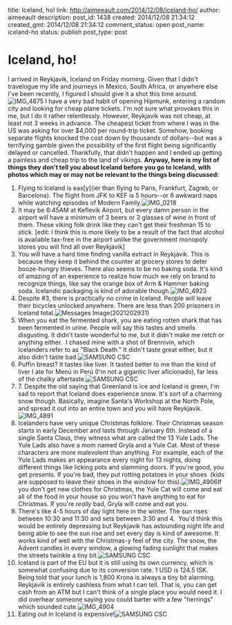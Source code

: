 title: Iceland, ho!
link: http://aimeeault.com/2014/12/08/iceland-ho/
author: aimeeault
description: 
post_id: 1438
created: 2014/12/08 21:34:12
created_gmt: 2014/12/08 21:34:12
comment_status: open
post_name: iceland-ho
status: publish
post_type: post

# Iceland, ho!

I arrived in Reykjavik, Iceland on Friday morning. Given that I didn't travelogue my life and journeys in Mexico, South Africa, or anywhere else I've been recently, I figured I should give it a shot this time around. ![IMG_4875](https://s3.amazonaws.com/aimeeault.com/IMG_4875-1024x1024.jpg) I have a very bad habit of opening Hipmunk, entering a random city and looking for cheap plane tickets. I'm not sure what provokes this in me, but I do it rather relentlessly. However, Reykjavik was not cheap, at least not 3 weeks in advance. The cheapest ticket from where I was in the US was asking for over $4,000 per round-trip ticket. Somehow, booking separate flights knocked the cost down by thousands of dollars--but was a terrifying gamble given the possibility of the first flight being significantly delayed or cancelled. Thankfully, that didn't happen and I ended up getting a painless and cheap trip to the land of vikings. **Anyway, here is my list of things they don't tell you about Iceland before you go to Iceland, with photos which may or may not be relevant to the things being discussed:**

  1. Flying to Iceland is eas[y](ier than flying to Paris, Frankfurt, Zagreb, or Barcelona). The flight from JFK to KEF is 5 hours--or 6 awkward naps while watching episodes of Modern Family.![IMG_0218](https://s3.amazonaws.com/aimeeault.com/IMG_0218-1024x682.jpg)
  2. It may be 6:45AM at Keflevik Airport, but every damn person in the airport will have a minimum of 3 beers or 3 glasses of wine in front of them. These viking folk drink like they can't get their freshman 15 to stick. [edit: I think this is more likely to be a result of the fact that alcohol is available tax-free in the airport unlike the government monopoly stores you will find all over Reykjavik]
  3. You will have a hard time finding vanilla extract in Reykjavik. This is because they keep it behind the counter at grocery stores to deter booze-hungry thieves. There also seems to be no baking soda. It's kind of amazing of an experience to realize how much we rely on brand to recognize things, like say the orange box of Arm & Hammer baking soda. Icelandic packaging is kind of adorable though.![IMG_4923](https://s3.amazonaws.com/aimeeault.com/IMG_4923-768x1024.jpg)
  4. Despite #3, there is practically no crime in Iceland. People will leave their bicycles unlocked anywhere. There are less than 200 prisoners in Iceland total.![Messages Image\(2021202931\)](https://s3.amazonaws.com/aimeeault.com/Messages-Image2021202931-1024x682.jpg)
  5. When you eat the fermented shark, you are eating rotten shark that has been fermented in urine. People will say this tastes and smells disgusting. It didn't taste wonderful to me, but it didn't make me retch or anything either.  I chased mine with a shot of Brennivín, which Icelanders refer to as "Black Death." It didn't taste great either, but it also didn't taste bad.![SAMSUNG CSC](https://s3.amazonaws.com/aimeeault.com/SAM_3386-1024x682.jpg)
  6. Puffin breast? It tastes like liver. It tasted better to me than the kind of liver I ate for Menú in Perú (I'm not a gigantic liver aficionado), far less of the chalky aftertaste.![SAMSUNG CSC](https://s3.amazonaws.com/aimeeault.com/SAM_3415-1024x682.jpg)
  7. 7\. Despite the old saying that Greenland is ice and Iceland is green, I'm sad to report that Iceland does experience snow. It's sort of a charming snow though. Basically, imagine Santa's Workshop at the North Pole, and spread it out into an entire town and you will have Reykjavik.![IMG_4891](https://s3.amazonaws.com/aimeeault.com/IMG_4891-1024x1024.jpg)
  8. Icelanders have very unique Christmas folklore. Their Christmas season starts in early December and lasts through January 6th. Instead of a single Santa Claus, they witness what are called the 13 Yule Lads. The Yule Lads also have a mom named Gryla and a Yule Cat. Most of these characters are more malevolent than anything. For example, each of the Yule Lads makes an appearance every night for 13 nights, doing different things like licking pots and slamming doors. If you're good, you get presents. If you're bad, they put rotting potatoes in your shoes  (kids are supposed to leave their shoes in the window for this).![IMG_4906](https://s3.amazonaws.com/aimeeault.com/IMG_4906-1024x1024.jpg)If you don't get new clothes for Christmas, the Yule Cat will come and eat all of the food in your house so you won't have anything to eat for Christmas. If you're _really_ bad, Gryla will come and eat you.
  9. There's like 4-5 hours of day light here in the winter. The sun rises between 10:30 and 11:30 and sets between 3:30 and 4.  You'd think this would be entirely depressing but Reykjavik has astounding night life and being able to see the sun rise and set every day is kind of awesome. It works kind of well with the Christmas-y feel of the city. The snow, the Advent candles in every window, a glowing fading sunlight that makes the streets twinkle a tiny bit.![SAMSUNG CSC](https://s3.amazonaws.com/aimeeault.com/SAM_3435-682x1024.jpg)
  10. Iceland is part of the EU but it is still using its own currency, which is somewhat confusing due to its conversion rate. 1 USD is 124.5 ISK. Being told that your lunch is 1,800 Krona is always a tiny bit alarming. Reykjavik is entirely cashless from what I can tell. That is, you can get cash from an ATM but I can't think of a single place you would need it. I did overhear someone saying you could barter with a few "herrings" which sounded cute.![IMG_4904](https://s3.amazonaws.com/aimeeault.com/IMG_4904-1024x1024.jpg)
  11. Eating out in Iceland is expensive!![SAMSUNG CSC](https://s3.amazonaws.com/aimeeault.com/SAM_3416-1024x682.jpg)